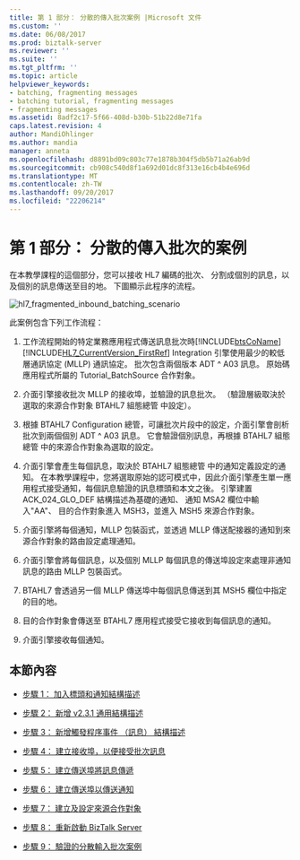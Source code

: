 ```yaml
---
title: 第 1 部分： 分散的傳入批次案例 |Microsoft 文件
ms.custom: ''
ms.date: 06/08/2017
ms.prod: biztalk-server
ms.reviewer: ''
ms.suite: ''
ms.tgt_pltfrm: ''
ms.topic: article
helpviewer_keywords:
- batching, fragmenting messages
- batching tutorial, fragmenting messages
- fragmenting messages
ms.assetid: 8adf2c17-5f66-408d-b30b-51b22d8e71fa
caps.latest.revision: 4
author: MandiOhlinger
ms.author: mandia
manager: anneta
ms.openlocfilehash: d8891bd09c803c77e1878b304f5db5b71a26ab9d
ms.sourcegitcommit: cb908c540d8f1a692d01dc8f313e16cb4b4e696d
ms.translationtype: MT
ms.contentlocale: zh-TW
ms.lasthandoff: 09/20/2017
ms.locfileid: "22206214"
---
```

# <a name="part-1-fragmented-inbound-batch-scenario"></a>第 1 部分： 分散的傳入批次的案例
在本教學課程的這個部分，您可以接收 HL7 編碼的批次、 分割成個別的訊息，以及個別的訊息傳送至目的地。 下圖顯示此程序的流程。  
  
 ![](../../adapters-and-accelerators/accelerator-hl7/media/hl7-fragmented-inbound-batching-scenario.gif "hl7_fragmented_inbound_batching_scenario")  
  
 此案例包含下列工作流程：  
  
1.  工作流程開始的特定業務應用程式傳送訊息批次時[!INCLUDE[btsCoName](../../includes/btsconame-md.md)] [!INCLUDE[HL7_CurrentVersion_FirstRef](../../includes/hl7-currentversion-firstref-md.md)] Integration 引擎使用最少的較低層通訊協定 (MLLP) 通訊協定。 批次包含兩個版本 ADT ^ A03 訊息。 原始碼應用程式所屬的 Tutorial_BatchSource 合作對象。  
  
2.  介面引擎接收批次 MLLP 的接收埠，並驗證的訊息批次。 （驗證層級取決於選取的來源合作對象 BTAHL7 組態總管 中設定）。  
  
3.  根據 BTAHL7 Configuration 總管，可讓批次片段中的設定，介面引擎會剖析批次到兩個個別 ADT ^ A03 訊息。 它會驗證個別訊息，再根據 BTAHL7 組態總管 中的來源合作對象為選取的設定。  
  
4.  介面引擎會產生每個訊息，取決於 BTAHL7 組態總管 中的通知定義設定的通知。 在本教學課程中，您將選取原始的認可模式中，因此介面引擎產生單一應用程式接受通知，每個訊息驗證的訊息標頭和本文之後。 引擎建置 ACK_024_GLO_DEF 結構描述為基礎的通知、 通知 MSA2 欄位中輸入"AA"、 目的合作對象進入 MSH3，並進入 MSH5 來源合作對象。  
  
5.  介面引擎將每個通知，MLLP 包裝函式，並透過 MLLP 傳送配接器的通知到來源合作對象的路由設定處理通知。  
  
6.  介面引擎會將每個訊息，以及個別 MLLP 每個訊息的傳送埠設定來處理非通知訊息的路由 MLLP 包裝函式。  
  
7.  BTAHL7 會透過另一個 MLLP 傳送埠中每個訊息傳送到其 MSH5 欄位中指定的目的地。  
  
8.  目的合作對象會傳送至 BTAHL7 應用程式接受它接收到每個訊息的通知。  
  
9. 介面引擎接收每個通知。  
  
## <a name="in-this-section"></a>本節內容  
  
-   [步驟 1： 加入標頭和通知結構描述](../../adapters-and-accelerators/accelerator-hl7/step-1-add-header-and-acknowledgment-schemas.md)  
  
-   [步驟 2： 新增 v2.3.1 通用結構描述](../../adapters-and-accelerators/accelerator-hl7/step-2-add-common-schemas-for-v2-3-1.md)  
  
-   [步驟 3： 新增觸發程序事件 （訊息） 結構描述](../../adapters-and-accelerators/accelerator-hl7/step-3-add-a-trigger-event-message-schema.md)  
  
-   [步驟 4： 建立接收埠，以便接受批次訊息](../../adapters-and-accelerators/accelerator-hl7/step-4-create-a-receive-port-for-accepting-the-batch-message.md)  
  
-   [步驟 5： 建立傳送埠將訊息傳遞](../../adapters-and-accelerators/accelerator-hl7/step-5-create-a-send-port-to-deliver-messages.md)  
  
-   [步驟 6： 建立傳送埠以傳送通知](../../adapters-and-accelerators/accelerator-hl7/step-6-create-a-send-port-to-deliver-acknowledgments.md)  
  
-   [步驟 7： 建立及設定來源合作對象](../../adapters-and-accelerators/accelerator-hl7/step-7-create-and-configure-a-source-party.md)  
  
-   [步驟 8： 重新啟動 BizTalk Server](../../adapters-and-accelerators/accelerator-hl7/step-8-restart-biztalk-server.md)  
  
-   [步驟 9： 驗證的分散輸入批次案例](../../adapters-and-accelerators/accelerator-hl7/step-9-verify-the-fragmented-inbound-batch-scenario.md)